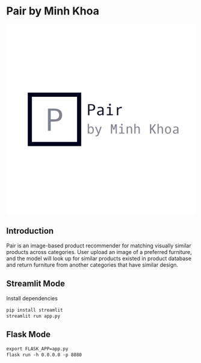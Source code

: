 # Pair by Minh Khoa

![](logo.png)

## Introduction


Pair is an image-based product recommender for matching visually similar products across categories. User upload an image of a preferred furniture, and the model will look up for similar products existed in product database and return furniture from another categories that have similar design.

## Streamlit Mode
Install dependencies

```
pip install streamlit
streamlit run app.py
```

## Flask Mode

```
export FLASK_APP=app.py
flask run -h 0.0.0.0 -p 8080
```
